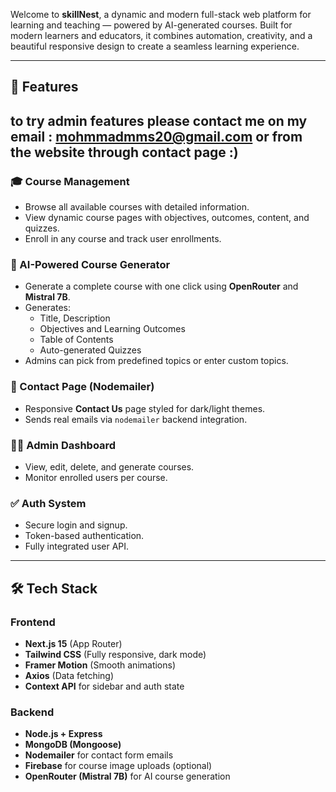 Welcome to **skillNest**, a dynamic and modern full-stack web platform for learning and teaching — powered by AI-generated courses. Built for modern learners and educators, it combines automation, creativity, and a beautiful responsive design to create a seamless learning experience.

---

## 🚀 Features 
## to try admin features please contact me on my email : mohmmadmms20@gmail.com or from the website through contact page :)


### 🎓 Course Management
- Browse all available courses with detailed information.
- View dynamic course pages with objectives, outcomes, content, and quizzes.
- Enroll in any course and track user enrollments.

### 🧠 AI-Powered Course Generator
- Generate a complete course with one click using **OpenRouter** and **Mistral 7B**.
- Generates:
  - Title, Description
  - Objectives and Learning Outcomes
  - Table of Contents
  - Auto-generated Quizzes
- Admins can pick from predefined topics or enter custom topics.

### 💬 Contact Page (Nodemailer)
- Responsive **Contact Us** page styled for dark/light themes.
- Sends real emails via `nodemailer` backend integration.

### 🧑‍💻 Admin Dashboard
- View, edit, delete, and generate courses.
- Monitor enrolled users per course.

### ✅ Auth System
- Secure login and signup.
- Token-based authentication.
- Fully integrated user API.

---

## 🛠️ Tech Stack

### Frontend
- **Next.js 15** (App Router)
- **Tailwind CSS** (Fully responsive, dark mode)
- **Framer Motion** (Smooth animations)
- **Axios** (Data fetching)
- **Context API** for sidebar and auth state

### Backend
- **Node.js + Express**
- **MongoDB (Mongoose)**
- **Nodemailer** for contact form emails
- **Firebase** for course image uploads (optional)
- **OpenRouter (Mistral 7B)** for AI course generation
